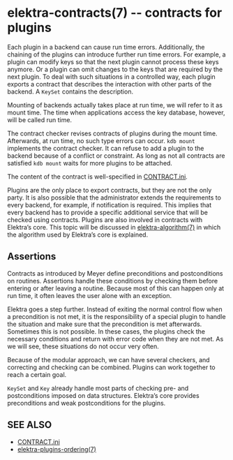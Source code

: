 elektra-contracts(7) -- contracts for plugins
=============================================

Each plugin in a backend can cause run time errors.  Additionally,
the chaining of the plugins can introduce further run time errors.
For example, a plugin can modify keys so that the next plugin cannot
process these keys anymore.  Or a plugin can omit changes to the keys
that are required by the next plugin.  To deal with such situations in
a controlled way, each plugin exports a contract that describes
the interaction with other parts of the backend.  A `KeySet` contains
the description.

Mounting of backends actually takes place at run time, we will refer
to it as mount time.  The time when applications access the key
database, however, will be called run time.

The contract checker revises contracts of plugins during the
mount time.  Afterwards, at run time, no such type errors can occur.
`kdb mount` implements the contract checker.  It can refuse to add a
plugin to the backend because of a conflict or constraint.  As long as
not all contracts are satisfied `kdb mount` waits for more plugins to
be attached.

The content of the contract is well-specified in
[CONTRACT.ini](/doc/CONTRACT.ini).


Plugins are the only place to export contracts, but they are not the only
party. It is also possible that the administrator extends the requirements
to every backend, for example, if notification is required.  This implies
that every backend has to provide a specific additional service that
will be checked using contracts.  Plugins are also involved in contracts
with Elektra’s core. This topic will be discussed in
[elektra-algorithm(7)](elektra-algorithm.md)
in which the algorithm used by Elektra’s core is explained.

## Assertions

Contracts as introduced by Meyer define
preconditions and postconditions on routines.
Assertions handle these conditions by checking them before entering or
after leaving a routine. Because most of this can happen only at run
time, it often leaves the user
alone with an exception.

Elektra goes a step further. Instead of exiting the normal control flow
when a precondition is not met, it is the responsibility of a special
plugin to handle the situation and make sure that the precondition is met
afterwards.  Sometimes this is not possible. In these cases, the plugins
check the necessary conditions and return with error code when they are
not met.  As we will see, these situations do not occur very often.

Because of the modular approach, we can have several checkers, and
correcting and checking can be combined.  Plugins can work together to
reach a certain goal.

`KeySet` and `Key` already handle most parts of checking pre- and
postconditions imposed on data structures.  Elektra’s core provides
preconditions and weak postconditions for the plugins.

## SEE ALSO

- [CONTRACT.ini](/doc/CONTRACT.ini)
- [elektra-plugins-ordering(7)](elektra-plugins-ordering.md)
